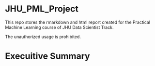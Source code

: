 # JHU_PML_Project
This repo stores the rmarkdown and html report created for the Practical Machine Learning course of JHU Data Scientist Track.

The unauthorized usage is prohibited. 

# Execuitive Summary


